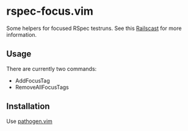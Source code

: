 rspec-focus.vim
===============

Some helpers for focused RSpec testruns. See this [Railscast](http://railscasts.com/episodes/285-spork) for more information.

## Usage

There are currently two commands:
* AddFocusTag
* RemoveAllFocusTags

## Installation

Use [pathogen.vim](https://github.com/tpope/vim-pathogen)
